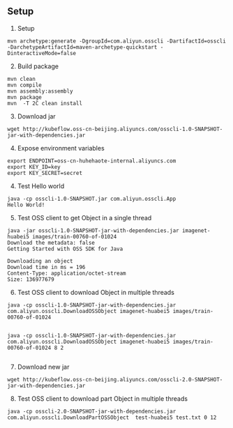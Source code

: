 
## Setup

1. Setup

```
mvn archetype:generate -DgroupId=com.aliyun.osscli -DartifactId=osscli -DarchetypeArtifactId=maven-archetype-quickstart -DinteractiveMode=false
```

2. Build package

```
mvn clean
mvn compile
mvn assembly:assembly
mvn package
mvn  -T 2C clean install
```

3. Download jar

```
wget http://kubeflow.oss-cn-beijing.aliyuncs.com/osscli-1.0-SNAPSHOT-jar-with-dependencies.jar
```

4. Expose environment variables

```
export ENDPOINT=oss-cn-huhehaote-internal.aliyuncs.com
export KEY_ID=key
export KEY_SECRET=secret
```

4. Test Hello world

```
java -cp osscli-1.0-SNAPSHOT.jar com.aliyun.osscli.App
Hello World!
```

5. Test OSS client to get Object in a single thread

``` 
java -jar osscli-1.0-SNAPSHOT-jar-with-dependencies.jar imagenet-huabei5 images/train-00760-of-01024
Download the metadata: false
Getting Started with OSS SDK for Java

Downloading an object
Download time in ms = 196
Content-Type: application/octet-stream
Size: 136977679
```

6. Test OSS client to download Object in multiple threads

``` 
java -cp osscli-1.0-SNAPSHOT-jar-with-dependencies.jar com.aliyun.osscli.DownloadOSSObject imagenet-huabei5 images/train-00760-of-01024


java -cp osscli-1.0-SNAPSHOT-jar-with-dependencies.jar com.aliyun.osscli.DownloadOSSObject imagenet-huabei5 images/train-00760-of-01024 8 2


```


7. Download new jar

```
wget http://kubeflow.oss-cn-beijing.aliyuncs.com/osscli-2.0-SNAPSHOT-jar-with-dependencies.jar
```

8. Test OSS client to download part Object in multiple threads

```
java -cp osscli-2.0-SNAPSHOT-jar-with-dependencies.jar com.aliyun.osscli.DownloadPartOSSObject  test-huabei5 test.txt 0 12
```
